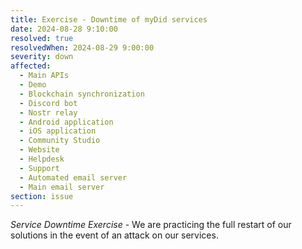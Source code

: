 ```yaml
---
title: Exercise - Downtime of myDid services
date: 2024-08-28 9:10:00
resolved: true
resolvedWhen: 2024-08-29 9:00:00
severity: down
affected:
  - Main APIs
  - Demo
  - Blockchain synchronization
  - Discord bot
  - Nostr relay
  - Android application
  - iOS application
  - Community Studio
  - Website
  - Helpdesk
  - Support
  - Automated email server
  - Main email server
section: issue
---
```


*Service Downtime Exercise* - We are practicing the full restart of our solutions in the event of an attack on our services.
